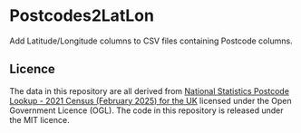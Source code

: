 # Postcodes2LatLon

Add Latitude/Longitude columns to CSV files containing Postcode columns.


## Licence

The data in this repository are all derived from [National Statistics Postcode Lookup - 2021 Census (February 2025) for the UK](https://geoportal.statistics.gov.uk/datasets/5dd216d9899044348a5b08fee09ac5a4/about) licensed under the Open Government Licence (OGL). The code in this repository is released under the MIT licence.
